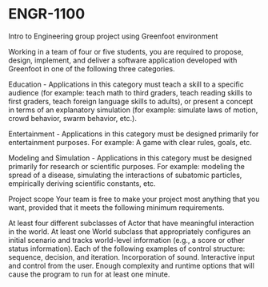 # ENGR-1100
Intro to Engineering group project using Greenfoot environment

Working in a team of four or five students, you are required to propose, design, implement, and deliver a software application developed with Greenfoot in one of the following three categories.

Education - Applications in this category must teach a skill to a specific audience (for example: teach math to third graders, teach reading skills to first graders, teach foreign language skills to adults), or present a concept in terms of an explanatory simulation (for example: simulate laws of motion, crowd behavior, swarm behavior, etc.).

Entertainment - Applications in this category must be designed primarily for entertainment purposes. For example: A game with clear rules, goals, etc.

Modeling and Simulation - Applications in this category must be designed primarily for research or scientific purposes. For example: modeling the spread of a disease, simulating the interactions of subatomic particles, empirically deriving scientific constants, etc.

Project scope
Your team is free to make your project most anything that you want, provided that it meets the following minimum requirements.

At least four different subclasses of Actor that have meaningful interaction in the world.
At least one World subclass that appropriately configures an initial scenario and tracks world-level information (e.g., a score or other status information).
Each of the following examples of control structure: sequence, decision, and iteration.
Incorporation of sound.
Interactive input and control from the user.
Enough complexity and runtime options that will cause the program to run for at least one minute.

